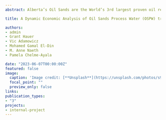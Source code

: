```yaml
---
abstract: Alberta’s Oil Sands are the World’s 3rd largest proven oil reserve. About half of current extraction is by open pit mining, which generates Oil Sands Process Water (OSPW), a complex mixture of solids, residual bitumen, inorganics, and organic constituents. As part of their obligations, Oil Sands companies must treat the OSPW, before it can be released to the environment, as part of an overall reclamation plan for the land and water disturbed by their activities.Using the information available from the Alberta Energy Regulator (AER) and the Canada’s Oils Sands Innovation Alliance (COSIA), as well as partnerships with chemical engineers and reclamation experts, we were able to build a mathematical programming model where we can identify trade-offs among different technologies. The model allows us to show how different regulatory standards and approaches for reclaimed OSPW might affect technology choice, costs and optimal timing of OSPW treatments.

title: A Dynamic Economic Analysis of Oil Sands Process Water (OSPW) treatment alternatives in Alberta / Working Paper

authors:
- admin
- Grant Hauer
- Vic Adamowicz
- Mohamed Gamal El-Din 
- M. Anne Naeth
- Pamela Chelme-Ayala

date: "2023-06-07T00:00:00Z"
featured: false
image:
  caption: 'Image credit: [**Unsplash**](https://unsplash.com/photos/s9CC2SKySJM)'
  focal_point: ""
  preview_only: false
links:
publication_types:
- "3"
projects:
- internal-project
---
```


